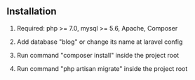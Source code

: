 
## Installation

1. Required: php >= 7.0, mysql >= 5.6, Apache, Composer

2. Add database "blog" or change its name at laravel config

3. Run command "composer install" inside the project root

4. Run command "php artisan migrate" inside the project root


